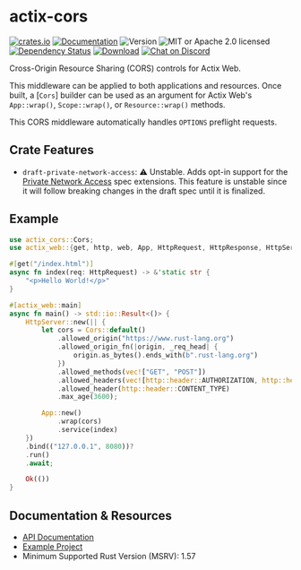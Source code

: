 # actix-cors

<!-- prettier-ignore-start -->

[![crates.io](https://img.shields.io/crates/v/actix-cors?label=latest)](https://crates.io/crates/actix-cors)
[![Documentation](https://docs.rs/actix-cors/badge.svg?version=0.6.5)](https://docs.rs/actix-cors/0.6.5)
![Version](https://img.shields.io/badge/rustc-1.68+-ab6000.svg)
![MIT or Apache 2.0 licensed](https://img.shields.io/crates/l/actix-cors.svg)
<br />
[![Dependency Status](https://deps.rs/crate/actix-cors/0.6.5/status.svg)](https://deps.rs/crate/actix-cors/0.6.5)
[![Download](https://img.shields.io/crates/d/actix-cors.svg)](https://crates.io/crates/actix-cors)
[![Chat on Discord](https://img.shields.io/discord/771444961383153695?label=chat&logo=discord)](https://discord.gg/NWpN5mmg3x)

<!-- prettier-ignore-end -->

<!-- cargo-rdme start -->

Cross-Origin Resource Sharing (CORS) controls for Actix Web.

This middleware can be applied to both applications and resources. Once built, a [`Cors`] builder can be used as an argument for Actix Web's `App::wrap()`, `Scope::wrap()`, or `Resource::wrap()` methods.

This CORS middleware automatically handles `OPTIONS` preflight requests.

## Crate Features

- `draft-private-network-access`: ⚠️ Unstable. Adds opt-in support for the [Private Network Access] spec extensions. This feature is unstable since it will follow breaking changes in the draft spec until it is finalized.

## Example

```rust
use actix_cors::Cors;
use actix_web::{get, http, web, App, HttpRequest, HttpResponse, HttpServer};

#[get("/index.html")]
async fn index(req: HttpRequest) -> &'static str {
    "<p>Hello World!</p>"
}

#[actix_web::main]
async fn main() -> std::io::Result<()> {
    HttpServer::new(|| {
        let cors = Cors::default()
            .allowed_origin("https://www.rust-lang.org")
            .allowed_origin_fn(|origin, _req_head| {
                origin.as_bytes().ends_with(b".rust-lang.org")
            })
            .allowed_methods(vec!["GET", "POST"])
            .allowed_headers(vec![http::header::AUTHORIZATION, http::header::ACCEPT])
            .allowed_header(http::header::CONTENT_TYPE)
            .max_age(3600);

        App::new()
            .wrap(cors)
            .service(index)
    })
    .bind(("127.0.0.1", 8080))?
    .run()
    .await;

    Ok(())
}
```

[Private Network Access]: https://wicg.github.io/private-network-access

<!-- cargo-rdme end -->

## Documentation & Resources

- [API Documentation](https://docs.rs/actix-cors)
- [Example Project](https://github.com/actix/examples/tree/master/cors)
- Minimum Supported Rust Version (MSRV): 1.57
